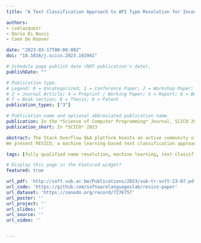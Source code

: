 ```yaml
---
title: "A Text Classification Approach to API Type Resolution for Incomplete Code Snippets"

authors:
- cvelazquezr
- Dario Di Nucci
- Coen De Roover

date: "2023-03-17T00:00:00Z"
doi: "10.1016/j.scico.2023.102941"

# Schedule page publish date (NOT publication's date).
publishDate: ""

# Publication type.
# Legend: 0 = Uncategorized; 1 = Conference Paper; 2 = Workshop Paper;
# 3 = Journal Article; 4 = Preprint / Working Paper; 5 = Report; 6 = Book; 
# 7 = Book section; 8 = Thesis; 9 = Patent
publication_types: ["3"]

# Publication name and optional abbreviated publication name.
publication: In the *Science of Computer Programming* Journal, SCICO 2023
publication_short: In *SCICO* 2023

abstract: The Stack Overflow Q&A platform boasts an active community of users who often include code snippets in their questions and answers. Several development tools rely on these code snippets as a source of information. Although code snippets are intended as examples for humans, they may not form compilation units. For instance, snippets illustrating how to use an API might lack the import statements for the corresponding API types. Thus, it becomes essential to determine the fully-qualified name of API types in incomplete snippets.
We present RESICO, a machine learning-based text classification approach to resolving the simple name of API types to their fully-qualified names. RESICO is trained on a corpus of Java programs for which a compiler can determine the fully-qualified names. For four machine learning classifiers, we evaluate the type resolution accuracy of the resulting models on the original and an extended version of datasets of snippets previously used to evaluate the current state-of-the-art approach based on information retrieval. Results show that our approach outperforms the state-of-the-art one, although the training phase is slightly slower. We observe that most of the incorrect type resolutions are not due to ambiguities among the simple names for API types but due to similarities among the contexts in which these types are used, representing a future research challenge.

tags: [fully qualified name resolution, machine learning, text classification, stack overflow]

# Display this page in the Featured widget?
featured: true

url_pdf: 'http://soft.vub.ac.be/Publications/2023/vub-tr-soft-23-07.pdf'
url_code: 'https://github.com/softwarelanguageslab/resico-paper'
url_dataset: 'https://zenodo.org/record/7276757'
url_poster: ''
url_project: ''
url_slides: ''
url_source: ''
url_video: ''


---
```

